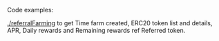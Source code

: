Code examples:

[./referralFarming](./referralFarming) to get Time farm created, ERC20 token list and details, APR, Daily rewards and Remaining rewards ref Referred token.
